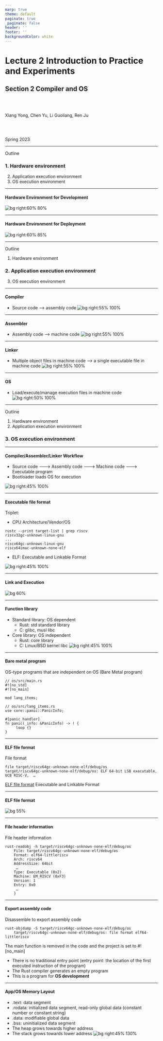 ```yaml
---
marp: true
theme: default
paginate: true
_paginate: false
header: ''
footer: ''
backgroundColor: white
---
```


<!-- theme: gaia -->
<!-- _class: lead -->

# Lecture 2 Introduction to Practice and Experiments
## Section 2 Compiler and OS

<br>
<br>

Xiang Yong, Chen Yu, Li Guoliang, Ren Ju

<br>
<br>

Spring 2023

---
Outline

### 1. Hardware environment
2. Application execution environment
3. OS execution environment

---

#### Hardware Environment for Development
![bg right:60% 80%](figs/x86.png)

---

#### Hardware Environment for Deployment
![bg right:60% 85%](figs/rv.png)

---
Outline

1. Hardware environment
### 2. Application execution environment
3. OS execution environment

---

#### Compiler
- Source code --> assembly code
![bg right:55% 100%](figs/app-software-stack.png)
---

#### Assembler
- Assembly code --> machine code
![bg right:55% 100%](figs/app-software-stack.png)
---
#### Linker
- Multiple object files in machine code --> a single executable file in machine code
![bg right:55% 100%](figs/app-software-stack.png)

---

#### OS
- Load/execute/manage execution files in machine code
![bg right:50% 100%](figs/app-software-stack.png)


---
Outline

1. Hardware environment
2. Application execution environment
### 3. OS execution environment

---

#### Compiler/Assembler/Linker Workflow
- Source code ---> Assembly code ---> Machine code ---> Executable program
- Bootloader loads OS for execution

![bg right:45% 100%](figs/os-software-stack.png)


---

#### Executable file format
Triplet:
* CPU Architecture/Vendor/OS
```
rustc --print target-list | grep riscv
riscv32gc-unknown-linux-gnu
...
riscv64gc-unknown-linux-gnu
riscv64imac-unknown-none-elf
```
* ELF: Executable and Linkable Format

![bg right:45% 100%](figs/os-software-stack.png)


---

#### Link and Execution

![bg 60%](figs/link.png)

---
#### Function library
- Standard library: OS dependent
   - Rust: std standard library
   - C: glibc, musl libc
- Core library: OS independent 
   - Rust: core library
   - C: Linux/BSD kernel libc
![bg right:45% 100%](figs/os-software-stack.png)

---

<style scoped>
{
  font-size: 32px
}
</style>

#### Bare metal program
OS-type programs that are independent on OS (Bare Metal program)



```
// os/src/main.rs
#![no_std]
#![no_main]

mod lang_items;

// os/src/lang_items.rs
use core::panic::PanicInfo;

#[panic_handler]
fn panic(_info: &PanicInfo) -> ! {
     loop {}
}
```

---
#### ELF file format

File format
```
file target/riscv64gc-unknown-none-elf/debug/os
target/riscv64gc-unknown-none-elf/debug/os: ELF 64-bit LSB executable, UCB RISC-V,  …
```
[ELF file format](https://wiki.osdev.org/ELF) Executable and Linkable Format

---
#### ELF file format

![bg 55%](figs/elf.png)

---
#### File header information

File header information
```
rust-readobj -h target/riscv64gc-unknown-none-elf/debug/os
    File: target/riscv64gc-unknown-none-elf/debug/os
    Format: elf64-littleriscv
    Arch: riscv64
    AddressSize: 64bit
     …
    Type: Executable (0x2)
    Machine: EM_RISCV (0xF3)
    Version: 1
    Entry: 0x0
     …
    }
```

---
#### Export assembly code


Disassemble to export assembly code
```
rust-objdump -S target/riscv64gc-unknown-none-elf/debug/os
    target/riscv64gc-unknown-none-elf/debug/os: file format elf64-littleriscv
```
The main function is removed in the code and the project is set to #![no_main]
  - There is no traditional entry point (entry point: the location of the first executed instruction of the program)
  - The Rust compiler generates an empty program
  - This is a program for **OS development**

---
#### App/OS Memory Layout
- .text: data segment
- .rodata: initialized data segment, read-only global data (constant number or constant string)
- .data: modifiable global data
- .bss: uninitialized data segment
- The heap grows towards higher address
- The stack grows towards lower address
![bg right:45% 130%](figs/memlayout.png)
